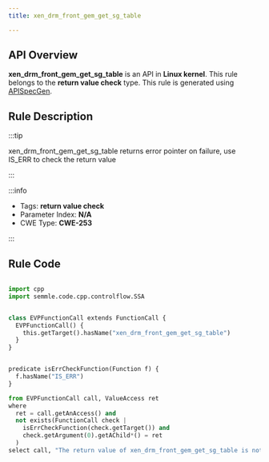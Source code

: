 ```yaml
---
title: xen_drm_front_gem_get_sg_table

---
```



## API Overview
**xen_drm_front_gem_get_sg_table** is an API in **Linux kernel**. This rule belongs to the **return value check** type. This rule is generated using [APISpecGen](../../tools/APISpecGen).
## Rule Description

:::tip

xen_drm_front_gem_get_sg_table returns error pointer on failure, use IS_ERR to check the return value

:::

:::info

- Tags: **return value check**
- Parameter Index: **N/A**
- CWE Type: **CWE-253**

:::

## Rule Code
```python

import cpp
import semmle.code.cpp.controlflow.SSA


class EVPFunctionCall extends FunctionCall {
  EVPFunctionCall() {
    this.getTarget().hasName("xen_drm_front_gem_get_sg_table")
  }
}


predicate isErrCheckFunction(Function f) {
  f.hasName("IS_ERR") 
}

from EVPFunctionCall call, ValueAccess ret
where
  ret = call.getAnAccess() and
  not exists(FunctionCall check |
    isErrCheckFunction(check.getTarget()) and
    check.getArgument(0).getAChild*() = ret
  )
select call, "The return value of xen_drm_front_gem_get_sg_table is not checked with IS_ERR."
    
```